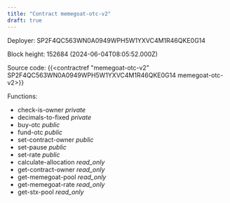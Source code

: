 ```yaml
---
title: "Contract memegoat-otc-v2"
draft: true
---
```

Deployer: SP2F4QC563WN0A0949WPH5W1YXVC4M1R46QKE0G14


 



Block height: 152684 (2024-06-04T08:05:52.000Z)

Source code: {{<contractref "memegoat-otc-v2" SP2F4QC563WN0A0949WPH5W1YXVC4M1R46QKE0G14 memegoat-otc-v2>}}

Functions:

* check-is-owner _private_
* decimals-to-fixed _private_
* buy-otc _public_
* fund-otc _public_
* set-contract-owner _public_
* set-pause _public_
* set-rate _public_
* calculate-allocation _read_only_
* get-contract-owner _read_only_
* get-memegoat-pool _read_only_
* get-memegoat-rate _read_only_
* get-stx-pool _read_only_
